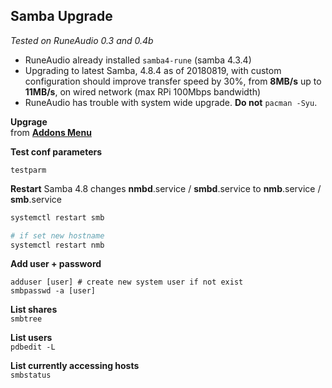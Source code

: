 Samba Upgrade
---
_Tested on RuneAudio 0.3 and 0.4b_
 
- RuneAudio already installed `samba4-rune` (samba 4.3.4)  
- Upgrading to latest Samba, 4.8.4 as of 20180819, with custom configuration should improve transfer speed by 30%, from **8MB/s** up to **11MB/s**, on wired network (max RPi 100Mbps bandwidth) 
- RuneAudio has trouble with system wide upgrade. **Do not** `pacman -Syu`. 

**Upgrage**  
from [**Addons Menu**](https://github.com/rern/RuneAudio_Addons)  

**Test conf parameters**
```
testparm
```

**Restart**
Samba 4.8 changes **nmbd**.service / **smbd**.service to **nmb**.service / **smb**.service
```sh
systemctl restart smb

# if set new hostname
systemctl restart nmb
```

**Add user + password**
```
adduser [user] # create new system user if not exist
smbpasswd -a [user]
```

**List shares**  
`smbtree`

**List users**  
`pdbedit -L`

**List currently accessing hosts**  
`smbstatus`
